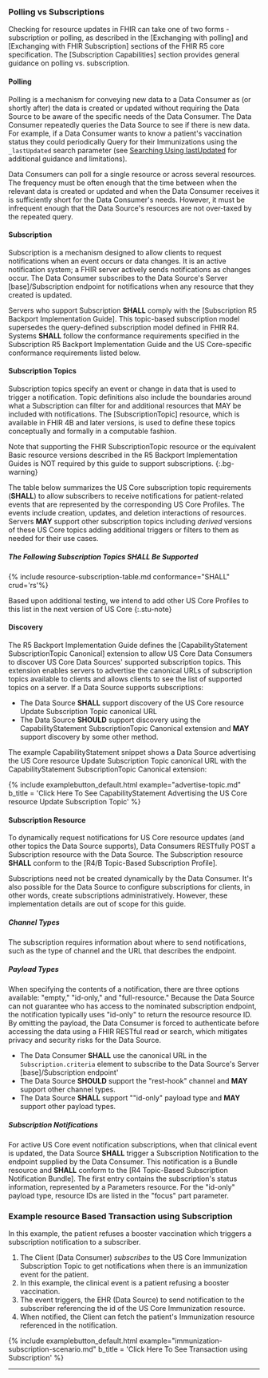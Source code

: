 ### Polling vs Subscriptions

Checking for resource updates in FHIR can take one of two forms - subscription or polling, as described in the [Exchanging with polling] and [Exchanging with FHIR Subscription] sections of the FHIR R5 core specification. The [Subscription Capabilities] section provides general guidance on polling vs. subscription.

#### Polling

Polling is a mechanism for conveying new data to a Data Consumer as (or shortly after) the data is created or updated without requiring the Data Source to be aware of the specific needs of the Data Consumer. The Data Consumer repeatedly queries the Data Source to see if there is new data. For example, if a Data Consumer wants to know a patient's vaccination status they could periodically Query for their Immunizations using the `_lastUpdated` search parameter (see [Searching Using lastUpdated](https://hl7.org/fhir/us/core/general-guidance.html#searching-using-lastupdated) for additional guidance and limitations).

Data Consumers can poll for a single resource or across several resources. The frequency must be often enough that the time between when the relevant data is created or updated and when the Data Consumer receives it is sufficiently short for the Data Consumer's needs. However, it must be infrequent enough that the Data Source's resources are not over-taxed by the repeated query.
<!-- Data Consumers **SHOULD** perform this operation in an automated/background manner after 1 minute to return automated responses and no more than every 5 minutes for the first 30 minutes and no more frequently than once every hour after that. -->



#### Subscription

Subscription is a mechanism designed to allow clients to request notifications when an event occurs or data changes. It is an active notification system; a FHIR server actively sends notifications as changes occur. The Data Consumer subscribes to the Data Source's Server [base]/Subscription endpoint for notifications when any resource that they created is updated.

Servers who support Subscription **SHALL** comply with the [Subscription R5 Backport Implementation Guide].  This topic-based subscription model supersedes the query-defined subscription model defined in FHIR R4.  Systems **SHALL** follow the conformance requirements specified in the Subscription R5 Backport Implementation Guide and the US Core-specific conformance requirements listed below. 

<!-- In the subscription mechanism, instead of the Data Consumer regularly querying the Data Source to see if there are changes to existing resources, the Data Consumer creates a Subscription instance on the Data Source server. (It's also possible for the data source to configure subscriptions for clients; in other words, it can create subscriptions administratively. However, these implementation details are out of scope for this guide.) The Subscription indicates that the Data Consumer wants to be notified about changes to resources and provides filters describing what subset of resources the Data Consumer is interested in. The Data Source will then push notifications when there are new or updated resources and the Data Consumer can then query for the specific resources that have changed.

Servers who support Subscription **SHALL** comply with the [Subscription R5 Backport Implementation Guide] and the Da Vinci Health Record Exchange (HRex) [Subscription requirements](https://build.fhir.org/ig/HL7/davinci-ehrx/resource.html#subscription) for subscribing to resource updates. These implementation guides "pre-adopt" the FHIR R5 topic-based subscription approach in R4 implementations since most U.S. EHR vendors have agreed to support it. -->

#### Subscription Topics

Subscription topics specify an event or change in data that is used to trigger a notification. Topic definitions also include the boundaries around what a Subscription can filter for and additional resources that MAY be included with notifications. The [SubscriptionTopic] resource, which is available in FHIR 4B and later versions, is used to define these topics conceptually and formally in a computable fashion.  

Note that supporting the FHIR SubscriptionTopic resource or the equivalent Basic resource versions described in the R5 Backport Implementation Guides is NOT required by this guide to support subscriptions.
{:.bg-warning}

The table below summarizes the US Core subscription topic requirements (**SHALL**)<!-- and best practice recommendations (**SHOULD**) --> to allow subscribers to receive notifications for patient-related events that are represented by the corresponding US Core Profiles. The events include creation, updates, and deletion interactions of resources.  Servers **MAY** support other subscription topics including *derived* versions of these US Core topics adding additional triggers or filters to them as needed for their use cases.

##### The Following Subscription Topics **SHALL** Be Supported

<!-- US Core Laboratory Result SubscriptionTopic
US Core Laboratory Report SubscriptionTopic
US Core Problems and Health Concerns SubscriptionTopic
US Core Encounter SubscriptionTopic
US Core Immunization SubscriptionTopic -->


{% include resource-subscription-table.md conformance="SHALL" crud='rs'%}


<!-- 
###### The Following Subscription Topics **SHOULD** Be Supported
###### The Following Subscription Topics **SHOULD** Be Supported
-->

Based upon additional testing, we intend to add other US Core Profiles to this list in the next version of US Core
{:.stu-note}

#### Discovery

The R5 Backport Implementation Guide defines the [CapabilityStatement SubscriptionTopic Canonical] extension to allow US Core Data Consumers to discover US Core Data Sources' supported subscription topics. This extension enables servers to advertise the canonical URLs of subscription topics available to clients and allows clients to see the list of supported topics on a server. If a Data Source supports subscriptions:

- The Data Source **SHALL** support discovery of the US Core resource Update Subscription Topic canonical URL
- The Data Source **SHOULD** support discovery using the CapabilityStatement SubscriptionTopic Canonical extension and **MAY** support discovery by some other method.

The example CapabilityStatement snippet shows a Data Source advertising the US Core resource Update Subscription Topic canonical URL with the CapabilityStatement SubscriptionTopic Canonical extension:

{% include examplebutton_default.html example="advertise-topic.md" b_title = 'Click Here To See CapabilityStatement Advertising the US Core resource Update Subscription Topic' %}


#### Subscription Resource

To dynamically request notifications for US Core resource updates (and other topics the Data Source supports), Data Consumers RESTfully POST a Subscription resource with the Data Source. The Subscription resource **SHALL** conform to the [R4/B Topic-Based Subscription Profile].

<div class="bg-info" markdown="1">
Subscriptions need not be created dynamically by the Data Consumer. It's also possible for the Data Source to configure subscriptions for clients, in other words, create subscriptions administratively. However, these implementation details are out of scope for this guide.
</div> 

##### Channel Types

The subscription requires information about where to send notifications, such as the type of channel and the URL that describes the endpoint.

##### Payload Types

When specifying the contents of a notification, there are three options available: "empty," "id-only," and "full-resource." Because the Data Source can not guarantee who has access to the nominated subscription endpoint, the notification typically uses "id-only" to return the resource resource ID. By omitting the payload, the Data Consumer is forced to authenticate before accessing the data using a FHIR RESTful read or search, which mitigates privacy and security risks for the Data Source.

- The Data Consumer **SHALL** use the canonical URL in the `Subscription.criteria` element to subscribe to the Data Source's Server [base]/Subscription endpoint'
- The Data Source **SHOULD** support the "rest-hook" channel and **MAY** support other channel types.
- The Data Source **SHALL** support ""id-only" payload type and **MAY** support other payload types.

##### Subscription Notifications

For active US Core event notification subscriptions, when that clinical event is updated, the Data Source **SHALL** trigger a Subscription Notification to the endpoint supplied by the Data Consumer. This notification is a Bundle resource and **SHALL** conform to the [R4 Topic-Based Subscription Notification Bundle]. The first entry contains the subscription's status information, represented by a Parameters resource. For the "id-only" payload type, resource IDs are listed in the "focus" part parameter.


### Example resource Based Transaction using Subscription

In this example, the patient refuses a booster vaccination which triggers a subscription notification to a subscriber.

1. The Client (Data Consumer) *subscribes* to the US Core Immunization Subscription Topic to get notifications when there is an immunization event for the patient.
2. In this example, the clinical event is a patient refusing a booster vaccination.
3. The event triggers, the EHR (Data Source) to send notification to the subscriber referencing the id of the US Core Immunization resource.
4. When notified, the Client can fetch the patient's Immunization resource referenced in the notification.

{% include examplebutton_default.html example="immunization-subscription-scenario.md" b_title = 'Click Here To See Transaction using Subscription' %}

---